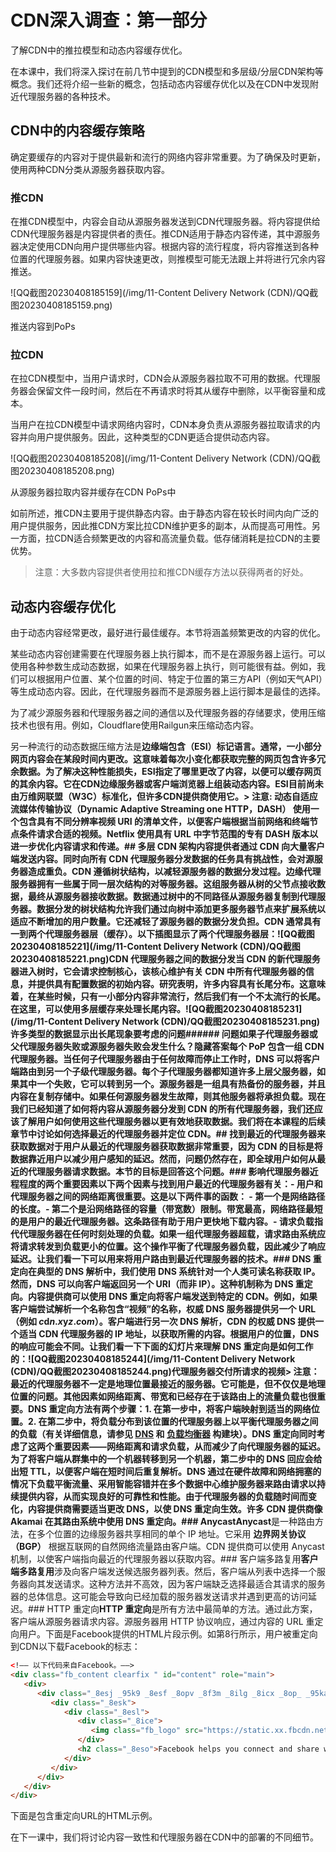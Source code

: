 # CDN深入调查：第一部分

了解CDN中的推拉模型和动态内容缓存优化。

在本课中，我们将深入探讨在前几节中提到的CDN模型和多层级/分层CDN架构等概念。我们还将介绍一些新的概念，包括动态内容缓存优化以及在CDN中发现附近代理服务器的各种技术。

## CDN中的内容缓存策略

确定要缓存的内容对于提供最新和流行的网络内容非常重要。为了确保及时更新，使用两种CDN分类从源服务器获取内容。

### 推CDN

在推CDN模型中，内容会自动从源服务器发送到CDN代理服务器。将内容提供给CDN代理服务器是内容提供者的责任。推CDN适用于静态内容传递，其中源服务器决定使用CDN向用户提供哪些内容。根据内容的流行程度，将内容推送到各种位置的代理服务器。如果内容快速更改，则推模型可能无法跟上并将进行冗余内容推送。

![QQ截图20230408185159](/img/11-Content Delivery Network (CDN)/QQ截图20230408185159.png)

推送内容到PoPs

### 拉CDN

在拉CDN模型中，当用户请求时，CDN会从源服务器拉取不可用的数据。代理服务器会保留文件一段时间，然后在不再请求时将其从缓存中删除，以平衡容量和成本。

当用户在拉CDN模型中请求网络内容时，CDN本身负责从源服务器拉取请求的内容并向用户提供服务。因此，这种类型的CDN更适合提供动态内容。

![QQ截图20230408185208](/img/11-Content Delivery Network (CDN)/QQ截图20230408185208.png)

从源服务器拉取内容并缓存在CDN PoPs中

如前所述，推CDN主要用于提供静态内容。由于静态内容在较长时间内向广泛的用户提供服务，因此推CDN方案比拉CDN维护更多的副本，从而提高可用性。另一方面，拉CDN适合频繁更改的内容和高流量负载。低存储消耗是拉CDN的主要优势。

> 注意：大多数内容提供者使用拉和推CDN缓存方法以获得两者的好处。

## 动态内容缓存优化

由于动态内容经常更改，最好进行最佳缓存。本节将涵盖频繁更改的内容的优化。

某些动态内容创建需要在代理服务器上执行脚本，而不是在源服务器上运行。可以使用各种参数生成动态数据，如果在代理服务器上执行，则可能很有益。例如，我们可以根据用户位置、某个位置的时间、特定于位置的第三方API（例如天气API）等生成动态内容。因此，在代理服务器而不是源服务器上运行脚本是最佳的选择。

为了减少源服务器和代理服务器之间的通信以及代理服务器的存储要求，使用压缩技术也很有用。例如，Cloudflare使用Railgun来压缩动态内容。

另一种流行的动态数据压缩方法是**边缘端包含（ESI）**标记语言。通常，一小部分网页内容会在某段时间内更改。这意味着每次小变化都获取完整的网页包含许多冗余数据。为了解决这种性能损失，ESI指定了哪里更改了内容，以便可以缓存网页的其余内容。它在CDN边缘服务器或客户端浏览器上组装动态内容。ESI目前尚未由万维网联盟（W3C）标准化，但许多CDN提供商使用它。> **注意**: **动态自适应流媒体传输协议（Dynamic Adaptive Streaming one HTTP，DASH）** 使用一个包含具有不同分辨率视频 URI 的清单文件，以便客户端根据当前网络和终端节点条件请求合适的视频。Netflix 使用具有 URL 中字节范围的专有 DASH 版本以进一步优化内容请求和传递。## 多层 CDN 架构内容提供者通过 CDN 向大量客户端发送内容。同时向所有 CDN 代理服务器分发数据的任务具有挑战性，会对源服务器造成重负。CDN 遵循树状结构，以减轻源服务器的数据分发过程。边缘代理服务器拥有一些属于同一层次结构的对等服务器。这组服务器从树的父节点接收数据，最终从源服务器接收数据。数据通过树中的不同路径从源服务器复制到代理服务器。数据分发的树状结构允许我们通过向树中添加更多服务器节点来扩展系统以适应不断增加的用户数量。它还减轻了源服务器的数据分发负担。CDN 通常具有一到两个代理服务器层（缓存）。以下插图显示了两个代理服务器层：![QQ截图20230408185221](/img/11-Content Delivery Network (CDN)/QQ截图20230408185221.png)CDN 代理服务器之间的数据分发当 CDN 的新代理服务器进入树时，它会请求控制核心，该核心维护有关 CDN 中所有代理服务器的信息，并提供具有配置数据的初始内容。研究表明，许多内容具有长尾分布。这意味着，在某些时候，只有一小部分内容非常流行，然后我们有一个不太流行的长尾。在这里，可以使用多层缓存来处理长尾内容。![QQ截图20230408185231](/img/11-Content Delivery Network (CDN)/QQ截图20230408185231.png)许多类型的数据显示出长尾现象要考虑的问题###### 问题如果子代理服务器或父代理服务器失败或源服务器失败会发生什么？隐藏答案每个 PoP 包含一组 CDN 代理服务器。当任何子代理服务器由于任何故障而停止工作时，DNS 可以将客户端路由到另一个子级代理服务器。每个子代理服务器都知道许多上层父服务器，如果其中一个失败，它可以转到另一个。源服务器是一组具有热备份的服务器，并且内容在复制存储中。如果任何源服务器发生故障，则其他服务器将承担负载。现在我们已经知道了如何将内容从源服务器分发到 CDN 的所有代理服务器，我们还应该了解用户如何使用这些代理服务器以更有效地获取数据。我们将在本课程的后续章节中讨论如何选择最近的代理服务器并定位 CDN。## 找到最近的代理服务器来获取数据对于用户从最近的代理服务器获取数据非常重要，因为 CDN 的目标是将数据靠近用户以减少用户感知的延迟。然而，问题仍然存在，即全球用户如何从最近的代理服务器请求数据。本节的目标是回答这个问题。### 影响代理服务器近程程度的两个重要因素以下两个因素与找到用户最近的代理服务器有关：- 用户和代理服务器之间的网络距离很重要。这是以下两件事的函数： - 第一个是网络路径的长度。- 第二个是沿网络路径的容量（带宽数）限制。带宽最高，网络路径最短的是用户的最近代理服务器。这条路径有助于用户更快地下载内容。- **请求负载**指代代理服务器在任何时刻处理的负载。如果一组代理服务器超载，请求路由系统应将请求转发到负载更小的位置。这个操作平衡了代理服务器负载，因此减少了响应延迟。让我们看一下可以用来将用户路由到最近代理服务器的技术。### DNS 重定向在典型的 DNS 解析中，我们使用 DNS 系统针对一个人类可读名称获取 IP。然而，DNS 可以向客户端返回另一个 URI（而非 IP）。这种机制称为 **DNS 重定向**。内容提供商可以使用 DNS 重定向将客户端发送到特定的 CDN。例如，如果客户端尝试解析一个名称包含“视频”的名称，权威 DNS 服务器提供另一个 URL（例如 *c*d*n*.*x*y*z*.*c*o*m*）。客户端进行另一次 DNS 解析，CDN 的权威 DNS 提供一个适当 CDN 代理服务器的 IP 地址，以获取所需的内容。根据用户的位置，DNS 的响应可能会不同。让我们看一下下面的幻灯片来理解 DNS 重定向是如何工作的：![QQ截图20230408185244](/img/11-Content Delivery Network (CDN)/QQ截图20230408185244.png)代理服务器交付所请求的视频> **注意**：最近的代理服务器不一定是地理位置最接近的服务器。它可能是，但不仅仅是地理位置的问题。其他因素如网络距离、带宽和已经存在于该路由上的流量负载也很重要。DNS 重定向方法有两个步骤：1. 在第一步中，将客户端映射到适当的网络位置。2. 在第二步中，将负载分布到该位置的代理服务器上以平衡代理服务器之间的负载（有关详细信息，请参见 [DNS](https://www.educative.io/collection/page/10370001/4941429335392256/5728619204182016) 和 [负载均衡器](https://www.educative.io/collection/page/10370001/4941429335392256/4521972679049216) 构建块）。DNS 重定向同时考虑了这两个重要因素——网络距离和请求负载，从而减少了向代理服务器的延迟。为了将客户端从群集中的一个机器转移到另一个机器，第二步中的 DNS 回应会给出短 TTL，以便客户端在短时间后重复解析。DNS 通过在硬件故障和网络拥塞的情况下负载平衡流量、采用智能容错并在多个数据中心维护服务器来路由请求以持续提供内容，从而实现良好的可靠性和性能。由于代理服务器的负载随时间而变化，内容提供商需要适当更改 DNS，以使 DNS 重定向生效。许多 CDN 提供商像 Akamai 在其路由系统中使用 DNS 重定向。### Anycast**Anycast**是一种路由方法，在多个位置的边缘服务器共享相同的单个 IP 地址。它采用 **边界网关协议（BGP）** 根据互联网的自然网络流量路由客户端。CDN 提供商可以使用 Anycast 机制，以使客户端指向最近的代理服务器以获取内容。### 客户端多路复用**客户端多路复用**涉及向客户端发送候选服务器列表。然后，客户端从列表中选择一个服务器向其发送请求。这种方法并不高效，因为客户端缺乏选择最适合其请求的服务器的总体信息。这可能会导致向已经加载的服务器发送请求并遇到更高的访问延迟。### HTTP 重定向**HTTP 重定向**是所有方法中最简单的方法。通过此方案，客户端从源服务器请求内容。源服务器用 HTTP 协议响应，通过内容的 URL 重定向用户。下面是Facebook提供的HTML片段示例。如第8行所示，用户被重定向到CDN以下载Facebook的标志： 

```html
<!–– 以下代码来自Facebook。––>
<div class="fb_content clearfix " id="content" role="main"> 
   <div>  
      <div class="_8esj _95k9 _8esf _8opv _8f3m _8ilg _8icx _8op_ _95ka">   
         <div class="_8esk">    
            <div class="_8esl">     
               <div class="_8ice">      
                  <img class="fb_logo" src="https://static.xx.fbcdn.net/rsrc.php/y8/r/dF5SId3UHWd.svg">      
               </div>     
               <h2 class="_8eso">Facebook helps you connect and share with the people in your life.</h2>    
            </div>   
         </div>  
      </div> 
   </div>
</div>
```
下面是包含重定向URL的HTML示例。

在下一课中，我们将讨论内容一致性和代理服务器在CDN中的部署的不同细节。